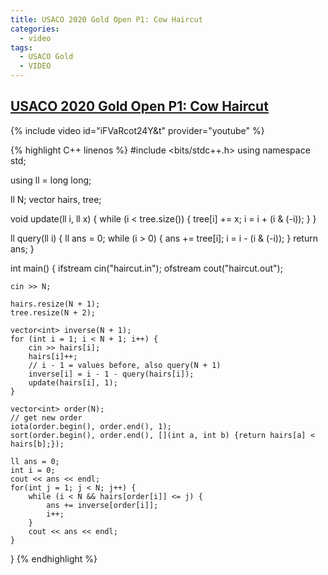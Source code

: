 ```yaml
---
title: USACO 2020 Gold Open P1: Cow Haircut  
categories:
  - video
tags:
  - USACO Gold
  - VIDEO
---
```


## [USACO 2020 Gold Open P1: Cow Haircut  ](http://www.usaco.org/index.php?page=viewproblem2&cpid=1041)

{% include video id="iFVaRcot24Y&t" provider="youtube" %}

{% highlight C++ linenos %}
#include <bits/stdc++.h>
using namespace std;

using ll = long long;

ll N;
vector<ll> hairs, tree;

void update(ll i, ll x) {
    while (i < tree.size()) {
        tree[i] += x;
        i = i + (i & (-i));
    }
}

ll query(ll i) {
    ll ans = 0;
    while (i > 0) {
        ans += tree[i];
        i = i - (i & (-i));
    }
    return ans;
}

int main() {
    ifstream cin("haircut.in");
    ofstream cout("haircut.out");

    cin >> N;

    hairs.resize(N + 1);
    tree.resize(N + 2);

    vector<int> inverse(N + 1);
    for (int i = 1; i < N + 1; i++) {
        cin >> hairs[i];
        hairs[i]++;
        // i - 1 = values before, also query(N + 1)
        inverse[i] = i - 1 - query(hairs[i]);
        update(hairs[i], 1);
    }

    vector<int> order(N);
    // get new order
    iota(order.begin(), order.end(), 1);
    sort(order.begin(), order.end(), [](int a, int b) {return hairs[a] < hairs[b];});

    ll ans = 0;
    int i = 0;
    cout << ans << endl;
    for(int j = 1; j < N; j++) {
        while (i < N && hairs[order[i]] <= j) {
            ans += inverse[order[i]];
            i++;
        }
        cout << ans << endl;
    }
}
{% endhighlight %}  
